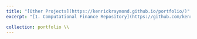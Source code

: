 ```yaml
---
title: "[Other Projects](https://kenrickraymond.github.io/portfolio/)"
excerpt: "[1. Computational Finance Repository](https://github.com/kenrickraymond/Computational-Finance) - Repository of applying various concepts in computational finance in practice, includes option pricing, Monte Carlo methods, and volatility modelling.<br/><br/> [2. Multi Country Cohort and Value-Based Longevity Indices](https://github.com/kenrickraymond/Longevity-Risk-Hedging) - Considers simultaneously hedging interest rate- and mortality rate- risk using affine mortality rate and affine interest rate models in continuous time. This paper replicates the work by [Sherris et al. (2020).](https://www.tandfonline.com/doi/full/10.1080/03461238.2019.1711450)<br/><br/> [3. Fundamental Analysis](https://github.com/kenrickraymond/kenrickraymond.github.io/portfolio/files/Corporate%20Financial%20Analysis.pdf) - While most of my recent work has been on quantitative finance, I'm also familiar with traditional financial methodologies. This project is an analysis of corporate governance, historical risk and return, capital structure, company project characteristics, and dividend policy to provide a valuation and recommendations for each company."

collection: portfolio \\
---
```

<!-- 
This is an item in your portfolio. It can be have images or nice text. If you name the file .md, it will be parsed as markdown. If you name the file .html, it will be parsed as HTML.  -->
